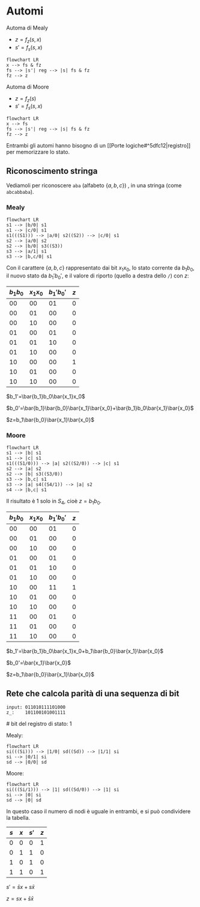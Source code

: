 # Automi

Automa di Mealy
- $z=f_z(s,x)$
- $s'=f_s(s,x)$

```mermaid
flowchart LR
x --> fs & fz
fs --> |s'| reg --> |s| fs & fz
fz --> z
```

Automa di Moore
- $z=f_z(s)$
- $s'=f_s(s,x)$

```mermaid
flowchart LR
x --> fs
fs --> |s'| reg --> |s| fs & fz
fz --> z
```

Entrambi gli automi hanno bisogno di un [[Porte logiche#^5dfc12|registro]] per memorizzare lo stato.

## Riconoscimento stringa

Vediamoli per riconoscere `aba` (alfabeto $\{a,b,c\}$) , in una stringa (come `abcabbaba`).

### Mealy

```mermaid
flowchart LR
s1 --> |b/0| s1
s1 --> |c/0| s1
s1(((S1))) --> |a/0| s2((S2)) --> |c/0| s1
s2 --> |a/0| s2
s2 --> |b/0| s3((S3))
s3 --> |a/1| s1
s3 --> |b,c/0| s1
```

Con il carattere $\{a,b,c\}$ rappresentato dai bit $x_1x_0$, lo stato corrente da $b_1b_0$, il nuovo stato da $b_1'b_0'$, e il valore di riporto (quello a destra dello `/`) con $z$:

| $b_1b_0$ | $x_1x_0$ | $b_1'b_0'$ | $z$ |
| -------- | -------- | ---------- | --- |
| 00       | 00       | 01         | 0   |
| 00       | 01       | 00         | 0   |
| 00       | 10       | 00         | 0   |
| 01       | 00       | 01         | 0   |
| 01       | 01       | 10         | 0   |
| 01       | 10       | 00         | 0   |
| 10       | 00       | 00         | 1   | 
| 10       | 01       | 00         | 0   |
| 10       | 10       | 00         | 0   |

$b_1'=\bar{b_1}b_0\bar{x_1}x_0$

$b_0'=\bar{b_1}\bar{b_0}\bar{x_1}\bar{x_0}+\bar{b_1}b_0\bar{x_1}\bar{x_0}$

$z=b_1\bar{b_0}\bar{x_1}\bar{x_0}$


### Moore

```mermaid
flowchart LR
s1 --> |b| s1
s1 --> |c| s1
s1(((S1/0))) --> |a| s2((S2/0)) --> |c| s1
s2 --> |a| s2
s2 --> |b| s3((S3/0))
s3 --> |b,c| s1
s3 --> |a| s4((S4/1)) --> |a| s2
s4 --> |b,c| s1
```

Il risultato è $1$ solo in $S_4$, cioè $z=b_1b_0$.

| $b_1b_0$ | $x_1x_0$ | $b_1'b_0'$ | $z$ |
| -------- | -------- | ---------- | --- |
| 00       | 00       | 01         | 0   |
| 00       | 01       | 00         | 0   |
| 00       | 10       | 00         | 0   |
| 01       | 00       | 01         | 0   |
| 01       | 01       | 10         | 0   |
| 01       | 10       | 00         | 0   |
| 10       | 00       | 11         | 1   |
| 10       | 01       | 00         | 0   |
| 10       | 10       | 00         | 0   |
| 11       | 00       | 01         | 0   |
| 11       | 01       | 00         | 0   |
| 11       | 10       | 00         | 0   | 

$b_1'=\bar{b_1}b_0\bar{x_1}x_0+b_1\bar{b_0}\bar{x_1}\bar{x_0}$

$b_0'=\bar{x_1}\bar{x_0}$

$z=b_1\bar{b_0}\bar{x_1}\bar{x_0}$

## Rete che calcola parità di una sequenza di bit

```
input: 011010111101000
z_:    101100101001111
```

\# bit del registro di stato: 1

Mealy:

```mermaid
flowchart LR
si(((Si))) --> |1/0| sd((Sd)) --> |1/1| si
si --> |0/1| si
sd --> |0/0| sd
```

Moore:

```mermaid
flowchart LR
si(((Si/1))) --> |1| sd((Sd/0)) --> |1| si
si --> |0| si
sd --> |0| sd
```

In questo caso il numero di nodi è uguale in entrambi, e si può condividere la tabella.

| $s$ | $x$ | $s'$ | $z$ |
| --- | --- | ---- | --- |
| 0   | 0   | 0    | 1   |
| 0   | 1   | 1    | 0   |
| 1   | 0   | 1    | 0   |
| 1   | 1   | 0    | 1   | 

$s'=\bar{s}x+s\bar{x}$

$z=sx+\bar{s}\bar{x}$